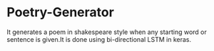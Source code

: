# Poetry-Generator

It generates a poem in shakespeare style when any starting word or sentence is given.It is done using bi-directional LSTM in keras. 
